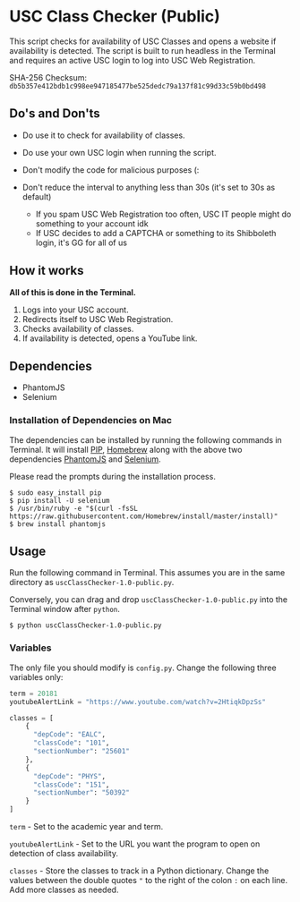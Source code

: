# USC Class Checker (Public)
This script checks for availability of USC Classes and opens a website if availability is detected. The script is built to run headless in the Terminal and requires an active USC login to log into USC Web Registration.

SHA-256 Checksum: `db5b357e412bdb1c998ee947185477be525dedc79a137f81c99d33c59b0bd498`

## Do's and Don'ts

* Do use it to check for availability of classes.
* Do use your own USC login when running the script.

* Don't modify the code for malicious purposes (:
* Don't reduce the interval to anything less than 30s (it's set to 30s as default)
  * If you spam USC Web Registration too often, USC IT people might do something to your account idk
  * If USC decides to add a CAPTCHA or something to its Shibboleth login, it's GG for all of us

## How it works

**All of this is done in the Terminal.**

1. Logs into your USC account.
2. Redirects itself to USC Web Registration.
3. Checks availability of classes.
4. If availability is detected, opens a YouTube link.

## Dependencies
* PhantomJS
* Selenium

### Installation of Dependencies on Mac
The dependencies can be installed by running the following commands in Terminal. It will install [PIP](https://pypi.python.org/pypi/pip), [Homebrew](https://brew.sh/) along with the above two dependencies [PhantomJS](http://phantomjs.org/) and [Selenium](http://www.seleniumhq.org/).

Please read the prompts during the installation process.

```console
$ sudo easy_install pip
$ pip install -U selenium
$ /usr/bin/ruby -e "$(curl -fsSL https://raw.githubusercontent.com/Homebrew/install/master/install)"
$ brew install phantomjs
```

## Usage

Run the following command in Terminal. This assumes you are in the same directory as `uscClassChecker-1.0-public.py`.

Conversely, you can drag and drop `uscClassChecker-1.0-public.py` into the Terminal window after `python`.

```console
$ python uscClassChecker-1.0-public.py
```

### Variables

The only file you should modify is `config.py`. Change the following three variables only:

```python
term = 20181
youtubeAlertLink = "https://www.youtube.com/watch?v=2HtiqkDpzSs"

classes = [
    {
      "depCode": "EALC",
      "classCode": "101",
      "sectionNumber": "25601"
    },
    {
      "depCode": "PHYS",
      "classCode": "151",
      "sectionNumber": "50392"
    }
]
```

`term` - Set to the academic year and term.

`youtubeAlertLink` - Set to the URL you want the program to open on detection of class availability.

`classes` - Store the classes to track in a Python dictionary. Change the values between the double quotes `"` to the right of the colon `:` on each line. Add more classes as needed.
